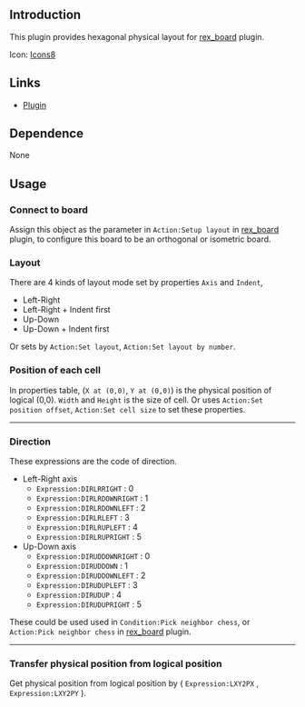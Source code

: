 ## Introduction

This plugin provides hexagonal physical layout for [rex_board](rex_board.md) plugin.

Icon: [Icons8](https://icons8.com/)

## Links

- [Plugin](https://rexrainbow.github.io/C3RexDoc/repo/rex_board_hexTx.c3addon)

## Dependence

None

## Usage

### Connect to board

Assign this object as the parameter in `Action:Setup layout` in [rex_board](rex_board.md) plugin, to configure this board to be an orthogonal or isometric board. 

### Layout

There are 4 kinds of layout mode set by properties `Axis` and `Indent`,

- Left-Right
- Left-Right + Indent first
- Up-Down
- Up-Down + Indent first

Or sets by `Action:Set layout`, `Action:Set layout by number`.

### Position of each cell

In properties table, (`X at (0,0)`, `Y at (0,0)`) is the physical position of logical (0,0). `Width` and `Height` is the size of cell. Or uses `Action:Set position offset`, `Action:Set cell size` to set these properties.

---

### Direction

These expressions are the code of direction.

- Left-Right axis
    - `Expression:DIRLRRIGHT` : 0
    - `Expression:DIRLRDOWNRIGHT` : 1
    - `Expression:DIRLRDOWNLEFT` : 2
    - `Expression:DIRLRLEFT` : 3
    - `Expression:DIRLRUPLEFT` : 4
    - `Expression:DIRLRUPRIGHT` : 5
- Up-Down axis
    - `Expression:DIRUDDOWNRIGHT` : 0
    - `Expression:DIRUDDOWN` : 1
    - `Expression:DIRUDDOWNLEFT` : 2
    - `Expression:DIRUDUPLEFT` : 3
    - `Expression:DIRUDUP` : 4
    - `Expression:DIRUDUPRIGHT` : 5

These could be used used in `Condition:Pick neighbor chess`, or `Action:Pick neighbor chess` in [rex_board](rex_board.md) plugin.

----

### Transfer physical position from logical position

Get physical position from logical position by ( `Expression:LXY2PX` , `Expression:LXY2PY` ).

